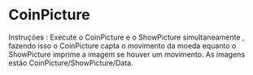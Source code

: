 # CoinPicture
Instruções :
Execute o CoinPicture e o ShowPicture simultaneamente  , fazendo isso o CoinPicture capta o movimento da moeda equanto o ShowPicture imprime a imagem se houver um movimento.
As imagens estão CoinPicture/ShowPicture/Data.
